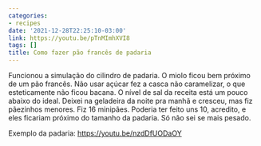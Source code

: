 ```yaml
---
categories:
- recipes
date: '2021-12-28T22:25:10-03:00'
link: https://youtu.be/pTnMImhXVI8
tags: []
title: Como fazer pão francês de padaria
---
```


Funcionou a simulação do cilindro de padaria. O miolo ficou bem próximo de um pão francês. Não usar açúcar fez a casca não caramelizar, o que esteticamente não ficou bacana. O nível de sal da receita está um pouco abaixo do ideal. Deixei na geladeira da noite pra manhã e cresceu, mas fiz pãezinhos menores. Fiz 16 minipães. Poderia ter feito uns 10, acredito, e eles ficariam próximo do tamanho da padaria. Só não sei se mais pesado.

Exemplo da padaria: https://youtu.be/nzdDfUODaOY